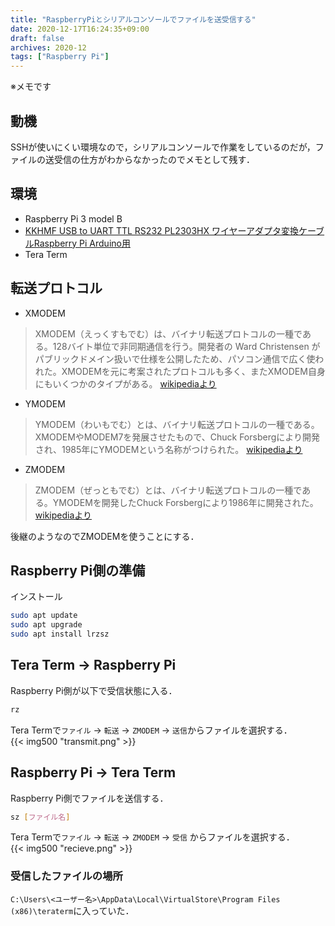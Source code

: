 ```yaml
---
title: "RaspberryPiとシリアルコンソールでファイルを送受信する"
date: 2020-12-17T16:24:35+09:00
draft: false
archives: 2020-12
tags: ["Raspberry Pi"]
---
```

※メモです

<!-- more -->

## 動機
SSHが使いにくい環境なので，シリアルコンソールで作業をしているのだが，ファイルの送受信の仕方がわからなかったのでメモとして残す．

## 環境

- Raspberry Pi 3 model B
- [KKHMF USB to UART TTL RS232 PL2303HX ワイヤーアダプタ変換ケーブルRaspberry Pi Arduino用](https://www.amazon.co.jp/dp/B01I500OWK)
- Tera Term

## 転送プロトコル
- XMODEM
> XMODEM（えっくすもでむ）は、バイナリ転送プロトコルの一種である。128バイト単位で非同期通信を行う。開発者の Ward Christensen がパブリックドメイン扱いで仕様を公開したため、パソコン通信で広く使われた。XMODEMを元に考案されたプロトコルも多く、またXMODEM自身にもいくつかのタイプがある。  [wikipediaより](https://ja.wikipedia.org/wiki/XMODEM)

- YMODEM
> YMODEM（わいもでむ）とは、バイナリ転送プロトコルの一種である。XMODEMやMODEM7を発展させたもので、Chuck Forsbergにより開発され、1985年にYMODEMという名称がつけられた。  [wikipediaより](https://ja.wikipedia.org/wiki/YMODEM)

- ZMODEM
> ZMODEM（ぜっともでむ）とは、バイナリ転送プロトコルの一種である。YMODEMを開発したChuck Forsbergにより1986年に開発された。 [wikipediaより](https://ja.wikipedia.org/wiki/ZMODEM)

後継のようなのでZMODEMを使うことにする．

## Raspberry Pi側の準備
インストール  
```bash
sudo apt update
sudo apt upgrade
sudo apt install lrzsz
```

## Tera Term -> Raspberry Pi

Raspberry Pi側が以下で受信状態に入る．
```bash
rz
```

Tera Termで`ファイル` -> `転送` -> `ZMODEM` -> `送信`からファイルを選択する．  
{{< img500 "transmit.png" >}}  

## Raspberry Pi -> Tera Term

Raspberry Pi側でファイルを送信する．
```bash
sz [ファイル名]
```

Tera Termで`ファイル` -> `転送` -> `ZMODEM` -> `受信` からファイルを選択する．  
{{< img500 "recieve.png" >}}  

### 受信したファイルの場所
`C:\Users\<ユーザー名>\AppData\Local\VirtualStore\Program Files (x86)\teraterm`に入っていた．